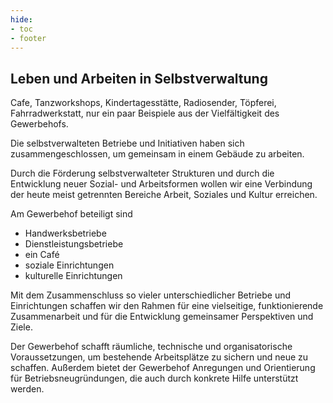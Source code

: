 ```yaml
---
hide:
- toc
- footer
---
```


## Leben und Arbeiten in Selbstverwaltung

Cafe, Tanzworkshops, Kindertagesstätte, Radiosender, Töpferei, Fahrradwerkstatt, nur ein paar Beispiele aus der Vielfältigkeit des Gewerbehofs.

Die selbstverwalteten Betriebe und Initiativen haben sich zusammengeschlossen, um gemeinsam in einem Gebäude zu arbeiten.

Durch die Förderung selbstverwalteter Strukturen und durch die Entwicklung neuer Sozial- und Arbeitsformen wollen wir eine Verbindung der heute meist getrennten Bereiche Arbeit, Soziales und Kultur erreichen.

Am Gewerbehof beteiligt sind

* Handwerksbetriebe
* Dienstleistungsbetriebe
* ein Café
* soziale Einrichtungen
* kulturelle Einrichtungen

Mit dem Zusammenschluss so vieler unterschiedlicher Betriebe und Einrichtungen schaffen wir den Rahmen für eine vielseitige, funktionierende Zusammenarbeit und für die Entwicklung gemeinsamer Perspektiven und Ziele.

Der Gewerbehof schafft räumliche, technische und organisatorische Voraussetzungen, um bestehende Arbeitsplätze zu sichern und neue zu schaffen. Außerdem bietet der Gewerbehof Anregungen und Orientierung für Betriebsneugründungen, die auch durch konkrete Hilfe unterstützt werden.
